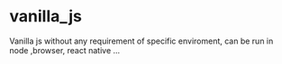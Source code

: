 # vanilla_js

Vanilla js without any requirement of specific enviroment, can be run in node
,browser, react native ...
